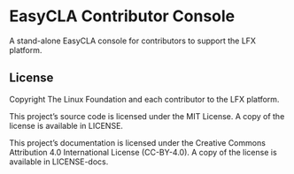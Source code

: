# EasyCLA Contributor Console

A stand-alone EasyCLA console for contributors to support the LFX platform.

## License

Copyright The Linux Foundation and each contributor to the LFX platform.

This project’s source code is licensed under the MIT License. A copy of the license is available in LICENSE.

This project’s documentation is licensed under the Creative Commons Attribution 4.0 International License \(CC-BY-4.0\). A copy of the license is available in LICENSE-docs.

